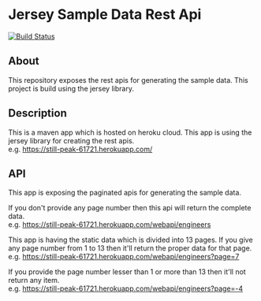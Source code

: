 # Jersey Sample Data Rest Api

[![Build Status](https://travis-ci.com/jainshravan123/jersey-sample-data-rest-api.svg?branch=master)](https://travis-ci.com/github/jainshravan123/jersey-sample-data-rest-api)

## About

This repository exposes the rest apis for generating the sample data. This project is build using the jersey library.

## Description
This is a maven app which is hosted on heroku cloud. This app is using the jersey library for creating the rest apis.
<br />
e.g. https://still-peak-61721.herokuapp.com/


## API
This app is exposing the paginated apis for generating the sample data. 

If you don't provide any page number then this api will return the complete data.
<br />
e.g. https://still-peak-61721.herokuapp.com/webapi/engineers

This app is having the static data which is divided into 13 pages. If you give any page number from 1 to 13 then it'll return the proper data for that page. 
<br />
e.g. https://still-peak-61721.herokuapp.com/webapi/engineers?page=7


If you provide the page number lesser than 1 or more than 13 then it'll not return any item.
<br />
e.g. https://still-peak-61721.herokuapp.com/webapi/engineers?page=-4


